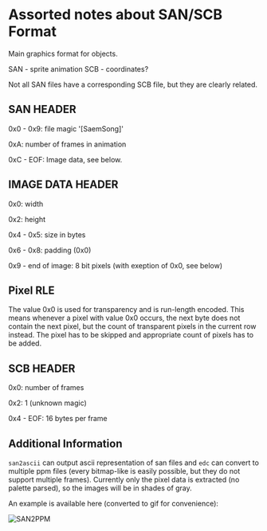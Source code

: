Assorted notes about SAN/SCB Format
===================================

Main graphics format for objects.

SAN - sprite animation
SCB - coordinates?

Not all SAN files have a corresponding SCB file, but they are clearly related.

SAN HEADER
----------

0x0 - 0x9: file magic '[SaemSong]'

0xA: number of frames in animation

0xC - EOF: Image data, see below.

IMAGE DATA HEADER
-----------------

0x0: width

0x2: height

0x4 - 0x5: size in bytes

0x6 - 0x8: padding (0x0)

0x9 - end of image: 8 bit pixels (with exeption of 0x0, see below)

Pixel RLE
---------

The value 0x0 is used for transparency and is run-length encoded.
This means whenever a pixel with value 0x0 occurs, the next byte does not
contain the next pixel, but the count of transparent pixels in the current
row instead. The pixel has to be skipped and appropriate count of pixels
has to be added.

SCB HEADER
----------

0x0: number of frames

0x2: 1 (unknown magic)

0x4 - EOF: 16 bytes per frame

Additional Information
----------------------

```san2ascii``` can output ascii representation of san files and ```edc```
can convert to multiple ppm files (every bitmap-like is easily possible,
but they do not support multiple frames).
Currently only the pixel data is extracted (no palette parsed), so the images
will be in shades of gray.

An example is available here (converted to gif for convenience):

![SAN2PPM](eracha_light.gif)

